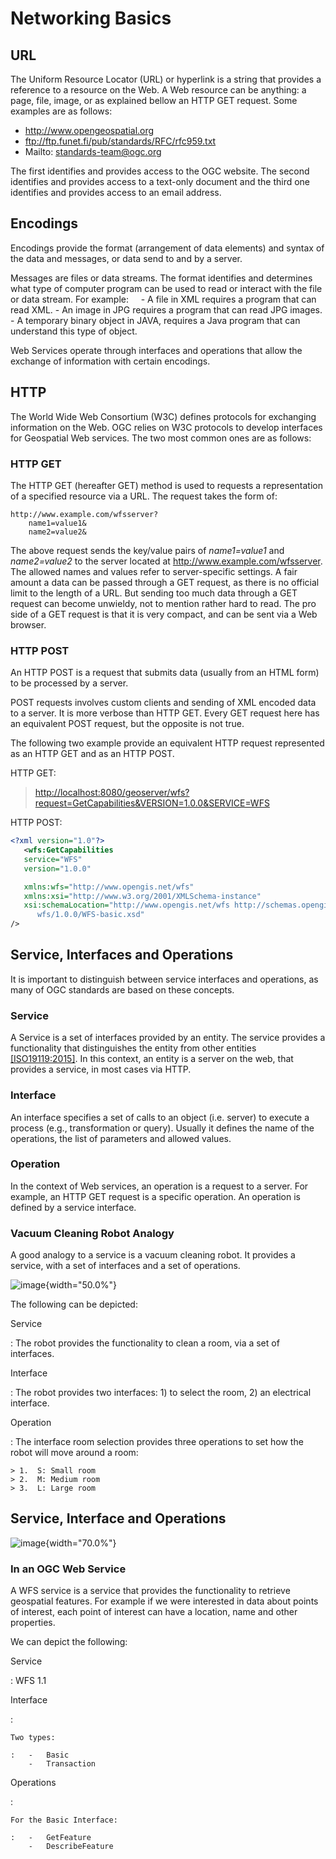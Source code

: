 # Networking Basics

## URL

The Uniform Resource Locator (URL) or hyperlink is a string that
provides a reference to a resource on the Web. A Web resource can be
anything: a page, file, image, or as explained bellow an HTTP GET
request. Some examples are as follows:

-   <http://www.opengeospatial.org>
-   <ftp://ftp.funet.fi/pub/standards/RFC/rfc959.txt>
-   Mailto: <standards-team@ogc.org>

The first identifies and provides access to the OGC website. The second
identifies and provides access to a text-only document and the third one
identifies and provides access to an email address.

## Encodings

Encodings provide the format (arrangement of data elements) and syntax
of the data and messages, or data send to and by a server.

Messages are files or data streams. The format identifies and determines
what type of computer program can be used to read or interact with the
file or data stream. For example:     - A file in XML requires a program
that can read XML. - An image in JPG requires a program that can read
JPG images. - A temporary binary object in JAVA, requires a Java program
that can understand this type of object.

Web Services operate through interfaces and operations that allow the
exchange of information with certain encodings.

## HTTP

The World Wide Web Consortium (W3C) defines protocols for exchanging
information on the Web. OGC relies on W3C protocols to develop
interfaces for Geospatial Web services. The two most common ones are as
follows:

### HTTP GET

The HTTP GET (hereafter GET) method is used to requests a representation
of a specified resource via a URL. The request takes the form of:

``` properties
http://www.example.com/wfsserver?
    name1=value1&
    name2=value2&
```

The above request sends the key/value pairs of *name1=value1* and
*name2=value2* to the server located at
<http://www.example.com/wfsserver>. The allowed names and values refer
to server-specific settings. A fair amount a data can be passed through
a GET request, as there is no official limit to the length of a URL. But
sending too much data through a GET request can become unwieldy, not to
mention rather hard to read. The pro side of a GET request is that it is
very compact, and can be sent via a Web browser.

### HTTP POST

An HTTP POST is a request that submits data (usually from an HTML form)
to be processed by a server.

POST requests involves custom clients and sending of XML encoded data to
a server. It is more verbose than HTTP GET. Every GET request here has
an equivalent POST request, but the opposite is not true.

The following two example provide an equivalent HTTP request represented
as an HTTP GET and as an HTTP POST.

HTTP GET:

> <http://localhost:8080/geoserver/wfs?request=GetCapabilities&VERSION=1.0.0&SERVICE=WFS>

HTTP POST:

``` xml
<?xml version="1.0"?>
   <wfs:GetCapabilities
   service="WFS"
   version="1.0.0"

   xmlns:wfs="http://www.opengis.net/wfs"
   xmlns:xsi="http://www.w3.org/2001/XMLSchema-instance"
   xsi:schemaLocation="http://www.opengis.net/wfs http://schemas.opengis.net
      wfs/1.0.0/WFS-basic.xsd"
/>
```

## Service, Interfaces and Operations

It is important to distinguish between service interfaces and
operations, as many of OGC standards are based on these concepts.

### Service

A Service is a set of interfaces provided by an entity. The service
provides a functionality that distinguishes the entity from other
entities [\[ISO19119:2015\]](). In this context, an entity is a server
on the web, that provides a service, in most cases via HTTP.

### Interface

An interface specifies a set of calls to an object (i.e. server) to
execute a process (e.g., transformation or query). Usually it defines
the name of the operations, the list of parameters and allowed values.

### Operation

In the context of Web services, an operation is a request to a server.
For example, an HTTP GET request is a specific operation. An operation
is defined by a service interface.

### Vacuum Cleaning Robot Analogy

A good analogy to a service is a vacuum cleaning robot. It provides a
service, with a set of interfaces and a set of operations.

![image](../img/roomba-service.jpg){width="50.0%"}

The following can be depicted:

Service

:   The robot provides the functionality to clean a room, via a set of
    interfaces.

Interface

:   The robot provides two interfaces: 1) to select the room, 2) an
    electrical interface.

Operation

:   The interface room selection provides three operations to set how
    the robot will move around a room:

    > 1.  S: Small room
    > 2.  M: Medium room
    > 3.  L: Large room

## Service, Interface and Operations

![image](../img/romba.jpg){width="70.0%"}

### In an OGC Web Service

A WFS service is a service that provides the functionality to retrieve
geospatial features. For example if we were interested in data about
points of interest, each point of interest can have a location, name and
other properties.

We can depict the following:

Service

:   WFS 1.1

Interface

:   

    Two types:

    :   -   Basic
        -   Transaction

Operations

:   

    For the Basic Interface:

    :   -   GetFeature
        -   DescribeFeature

